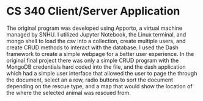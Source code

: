 # CS 340 Client/Server Application

The original program was developed using Apporto, a virtual machine managed by SNHU. I utilized Jupyter Notebook, the Linux terminal, and mongo shell to load the csv into a collection, create multiple users, and create CRUD methods to interact with the database. I used the Dash framework to create a simple webpage for a better user experience.  In the original final project there was only a simple CRUD program with the MongoDB credentials hard coded into the file, and the dash application which had a simple user interface that allowed the user to page the through the document, select an a row, radio buttons to sort the document depending on the rescue type, and a map that would show the location of the where the selected animal was rescued from.

